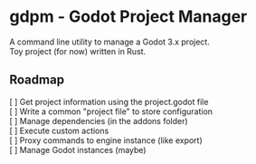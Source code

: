# gdpm - Godot Project Manager

A command line utility to manage a Godot 3.x project.  
Toy project (for now) written in Rust.

## Roadmap

[ ] Get project information using the project.godot file  
[ ] Write a common "project file" to store configuration  
[ ] Manage dependencies (in the addons folder)  
[ ] Execute custom actions  
[ ] Proxy commands to engine instance (like export)  
[ ] Manage Godot instances (maybe)  
